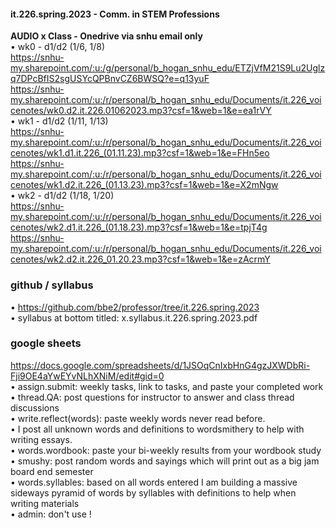 #### it.226.spring.2023 - Comm. in STEM Professions

**AUDIO x Class - Onedrive via snhu email only**  
• wk0 - d1/d2 (1/6, 1/8)  
https://snhu-my.sharepoint.com/:u:/g/personal/b_hogan_snhu_edu/ETZjVfM21S9Lu2Uglzq7DPcBfIS2sgUSYcQPBnvCZ6BWSQ?e=q13yuF  
https://snhu-my.sharepoint.com/:u:/r/personal/b_hogan_snhu_edu/Documents/it.226_voicenotes/wk0.d2.it.226.01062023.mp3?csf=1&web=1&e=ea1rVY  
• wk1 - d1/d2 (1/11, 1/13)  
https://snhu-my.sharepoint.com/:u:/r/personal/b_hogan_snhu_edu/Documents/it.226_voicenotes/wk1.d1.it.226_(01.11.23).mp3?csf=1&web=1&e=FHn5eo  
https://snhu-my.sharepoint.com/:u:/r/personal/b_hogan_snhu_edu/Documents/it.226_voicenotes/wk1.d2.it.226_(01.13.23).mp3?csf=1&web=1&e=X2mNgw  
• wk2 - d1/d2 (1/18, 1/20)  
https://snhu-my.sharepoint.com/:u:/r/personal/b_hogan_snhu_edu/Documents/it.226_voicenotes/wk2.d1.it.226_(01.18.23).mp3?csf=1&web=1&e=tpjT4g  
https://snhu-my.sharepoint.com/:u:/r/personal/b_hogan_snhu_edu/Documents/it.226_voicenotes/wk2.d2.it.226_01.20.23.mp3?csf=1&web=1&e=zAcrmY  

### github / syllabus  
• https://github.com/bbe2/professor/tree/it.226.spring.2023  
• syllabus at bottom titled: x.syllabus.it.226.spring.2023.pdf  
 
### google sheets  
https://docs.google.com/spreadsheets/d/1JSOqCnIxbHnG4gzJXWDbRi-Fji9OE4aYwEYvNLhXNiM/edit#gid=0  
• assign.submit: weekly tasks, link to tasks, and paste your completed work  
• thread.QA: post questions for instructor to answer and class thread discussions   
• write.reflect(words): paste weekly words never read before.   
• I post all unknown words and definitions to wordsmithery to help with writing essays.  
• words.wordbook: paste your bi-weekly results from your wordbook study  
• smushy: post random words and sayings which will print out as a big jam board end semester  
• words.syllables: based on all words entered I am building a massive sideways pyramid of words by syllables with definitions to help when writing materials  
• admin: don't use !  

